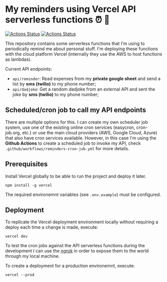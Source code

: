 # My reminders using Vercel API serverless functions ⏰ 🚀

[![Actions Status](https://github.com/alexmarqs/my-reminders-serverless-api/workflows/My%20reminders%20workflow/badge.svg)](https://github.com/alexmarqs/my-reminders-serverless-api/actions) [![Actions Status](https://github.com/alexmarqs/my-reminders-serverless-api/workflows/My%20dadjokes%20workflow/badge.svg)](https://github.com/alexmarqs/my-reminders-serverless-api/actions)

This repository contains some serverless functions that I'm using to periodically remind me about personal stuff. I'm deploying these functions with the cloud platform Vercel (internally they use the AWS to host functions as lambdas).

Current API endpoints:

- `api/reminder`: Read expenses from my **private google sheet** and send a list by **sms (twilio)** to my phone number;
- `api/dadjoke`: Get a random dadjoke from an external API and sent the joke by **sms (twilio)** to my phone number;

## Scheduled/cron job to call my API endpoints

There are multiple options for this. I can create my own scheduler job system, use one of the existing online cron services (easycron, cron-job.org, etc.) or use the main cloud providers (AWS, Google Cloud, Azure) that also have cron services available. However, in this case I'm using the **Github Actions** to create a scheduled job to invoke my API, check `.github/workflows/reminders-cron-job.yml` for more details.

## Prerequisites

Install Vercel globally to be able to run the project and deploy it later.

```
npm install -g vercel
```

The required environemnt variables (see `.env.example`) must be configured.

## Deployment

To replicate the Vercel deployment environment locally without requiring a deploy each time a change is made, execute:

```
vercel dev
```

To test the cron jobs against the API serverless functions during the development I can use the [ngrok](https://ngrok.com/) in order to expose them to the world through my local machine.

To create a deployment for a production environemnt, execute:

```
vercel --prod
```
